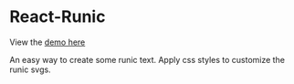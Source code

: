 # React-Runic
View the [demo here](https://ksaxberg.github.io/react-runic)

An easy way to create some runic text. Apply css styles to customize the runic svgs.
